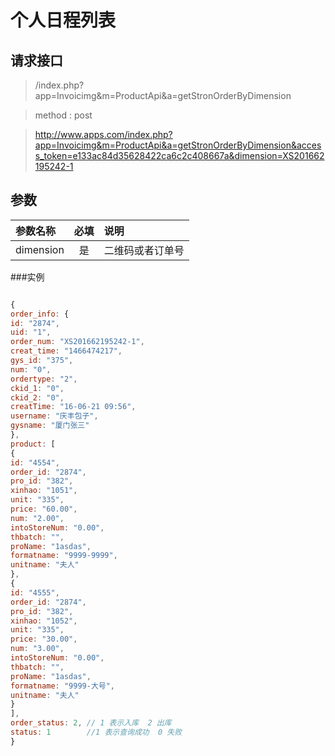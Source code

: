 # 个人日程列表
## 请求接口 

> /index.php?app=Invoicimg&m=ProductApi&a=getStronOrderByDimension

>  method : post

> http://www.apps.com/index.php?app=Invoicimg&m=ProductApi&a=getStronOrderByDimension&access_token=e133ac84d35628422ca6c2c408667a&dimension=XS201662195242-1
## 参数

| 参数名称      |    必填 | 说明  |
| :-------- | :--------:| :-- |
|dimension| 是 |二维码或者订单号|



###实例
``` javascript

{
order_info: {
id: "2874",
uid: "1",
order_num: "XS201662195242-1",
creat_time: "1466474217",
gys_id: "375",
num: "0",
ordertype: "2",
ckid_1: "0",
ckid_2: "0",
creatTime: "16-06-21 09:56",
username: "庆丰包子",
gysname: "厦门张三"
},
product: [
{
id: "4554",
order_id: "2874",
pro_id: "382",
xinhao: "1051",
unit: "335",
price: "60.00",
num: "2.00",
intoStoreNum: "0.00",
thbatch: "",
proName: "1asdas",
formatname: "9999-9999",
unitname: "夫人"
},
{
id: "4555",
order_id: "2874",
pro_id: "382",
xinhao: "1052",
unit: "335",
price: "30.00",
num: "3.00",
intoStoreNum: "0.00",
thbatch: "",
proName: "1asdas",
formatname: "9999-大号",
unitname: "夫人"
}
],
order_status: 2, // 1 表示入库  2 出库
status: 1        //1 表示查询成功  0 失败
}